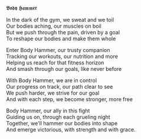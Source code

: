 𝕭𝖔𝖉𝖞 𝕳𝖆𝖒𝖒𝖊𝖗

In the dark of the gym, we sweat and we toil <br />
Our bodies aching, our muscles on boil<br />
But we push through the pain, driven by a goal<br />
To reshape our bodies and make them whole<br />

Enter Body Hammer, our trusty companion<br />
Tracking our workouts, our nutrition and more<br />
Helping us reach for that fitness horizon<br />
And smash through our goals, like never before<br />

With Body Hammer, we are in control<br />
Our progress on track, our path clear to see<br />
We push harder, we strive for our goal<br />
And with each step, we become stronger, more free<br />

Body Hammer, our ally in this fight<br />
Guiding us on, through each grueling night<br />
Together, we'll hammer our bodies into shape<br />
And emerge victorious, with strength and with grace.<br />

